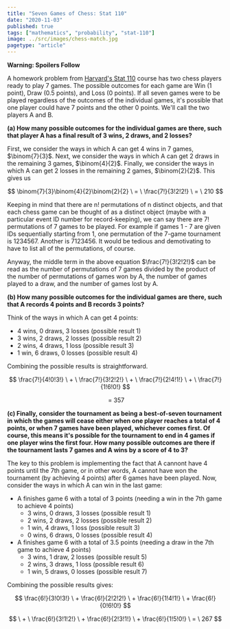 ```yaml
---
title: "Seven Games of Chess: Stat 110"
date: "2020-11-03"
published: true
tags: ["mathematics", "probability", "stat-110"]
image: ../src/images/chess-match.jpg
pagetype: "article"
---
```


**Warning: Spoilers Follow**

A homework problem from [Harvard's Stat 110](https://projects.iq.harvard.edu/stat110) course has two chess players ready to play 7 games. The possible outcomes for each game are Win (1 point), Draw (0.5 points), and Loss (0 points). If all seven games were to be played regardless of the outcomes of the individual games, it's possible that one player could have 7 points and the other 0 points. We'll call the two players A and B.

**(a) How many possible outcomes for the individual games are there, such that player A has a final result of 3 wins, 2 draws, and 2 losses?**

First, we consider the ways in which A can get 4 wins in 7 games, $\binom{7}{3}$. Next, we consider the ways in which A can get 2 draws in the remaining 3 games, $\binom{4}{2}$. Finally, we consider the ways in which A can get 2 losses in the remaining 2 games, $\binom{2}{2}$. This gives us

$$
\binom{7}{3}\binom{4}{2}\binom{2}{2} \ = \ \frac{7!}{3!2!2!} \ = \ 210
$$

Keeping in mind that there are n! permutations of n distinct objects, and that each chess game can be thought of as a distinct object (maybe with a particular event ID number for record-keeping), we can say there are 7! permutations of 7 games to be played. For example if games 1 - 7 are given IDs sequentially starting from 1, one permutation of the 7-game tournament is 1234567. Another is 7123456. It would be tedious and demotivating to have to list all of the permutations, of course.

Anyway, the middle term in the above equation $\frac{7!}{3!2!2!}$ can be read as the number of permutations of 7 games divided by the product of the number of permutations of games won by A, the number of games played to a draw, and the number of games lost by A.

**(b) How many possible outcomes for the individual games are there, such that A records 4 points and B records 3 points?**

Think of the ways in which A can get 4 points:

- 4 wins, 0 draws, 3 losses (possible result 1)
- 3 wins, 2 draws, 2 losses (possible result 2)
- 2 wins, 4 draws, 1 loss (possible result 3)
- 1 win, 6 draws, 0 losses (possible result 4)

Combining the possible results is straightforward.

$$
\frac{7!}{4!0!3!} \ + \ \frac{7!}{3!2!2!} \ + \ \frac{7!}{2!4!1!} \ + \ \frac{7!}{1!6!0!}
$$

$$
\ = \ 357
$$

**(c) Finally, consider the tournament as being a best-of-seven tournament in which the games will cease either when one player reaches a total of 4 points, or when 7 games have been played, whichever comes first. Of course, this means it's possible for the tournament to end in 4 games if one player wins the first four. How many possible outcomes are there if the tournament lasts 7 games and A wins by a score of 4 to 3?**

The key to this problem is implementing the fact that A cannont have 4 points until the 7th game, or in other words, A cannot have won the tournament (by achieving 4 points) after 6 games have been played. Now, consider the ways in which A can win in the last game:

- A finishes game 6 with a total of 3 points (needing a win in the 7th game to achieve 4 points)
  - 3 wins, 0 draws, 3 losses (possible result 1)
  - 2 wins, 2 draws, 2 losses (possible result 2)
  - 1 win, 4 draws, 1 loss (possible result 3)
  - 0 wins, 6 draws, 0 losses (possible result 4)
- A finishes game 6 with a total of 3.5 points (needing a draw in the 7th game to achieve 4 points)
  - 3 wins, 1 draw, 2 losses (possible result 5)
  - 2 wins, 3 draws, 1 loss (possible result 6)
  - 1 win, 5 draws, 0 losses (possible result 7)

Combining the possible results gives:

$$
\frac{6!}{3!0!3!} \ + \frac{6!}{2!2!2!} \ + \frac{6!}{1!4!1!} \ + \frac{6!}{0!6!0!}
$$

$$
\ + \ \frac{6!}{3!1!2!} \ + \frac{6!}{2!3!1!} \ + \frac{6!}{1!5!0!} \ = \ 267
$$
